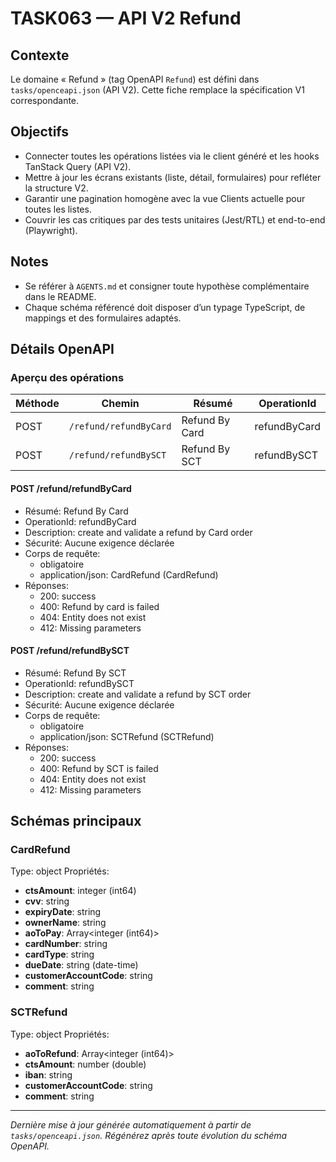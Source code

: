 # TASK063 — API V2 Refund

## Contexte
Le domaine « Refund » (tag OpenAPI `Refund`) est défini dans `tasks/openceapi.json` (API V2). Cette fiche remplace la spécification V1 correspondante.

## Objectifs
- Connecter toutes les opérations listées via le client généré et les hooks TanStack Query (API V2).
- Mettre à jour les écrans existants (liste, détail, formulaires) pour refléter la structure V2.
- Garantir une pagination homogène avec la vue Clients actuelle pour toutes les listes.
- Couvrir les cas critiques par des tests unitaires (Jest/RTL) et end-to-end (Playwright).

## Notes
- Se référer à `AGENTS.md` et consigner toute hypothèse complémentaire dans le README.
- Chaque schéma référencé doit disposer d’un typage TypeScript, de mappings et des formulaires adaptés.

## Détails OpenAPI

### Aperçu des opérations

| Méthode | Chemin | Résumé | OperationId |
| --- | --- | --- | --- |
| POST | `/refund/refundByCard` | Refund By Card | refundByCard |
| POST | `/refund/refundBySCT` | Refund By SCT | refundBySCT |

#### POST /refund/refundByCard

- Résumé: Refund By Card
- OperationId: refundByCard
- Description: create and validate a refund by Card order
- Sécurité: Aucune exigence déclarée
- Corps de requête:
  - obligatoire
  - application/json: CardRefund (CardRefund)
- Réponses:
  - 200: success
  - 400: Refund by card is failed
  - 404: Entity does not exist
  - 412: Missing parameters

#### POST /refund/refundBySCT

- Résumé: Refund By SCT
- OperationId: refundBySCT
- Description: create and validate a refund by SCT order
- Sécurité: Aucune exigence déclarée
- Corps de requête:
  - obligatoire
  - application/json: SCTRefund (SCTRefund)
- Réponses:
  - 200: success
  - 400: Refund by SCT is failed
  - 404: Entity does not exist
  - 412: Missing parameters

## Schémas principaux

### CardRefund
Type: object
Propriétés:
- **ctsAmount**: integer (int64)
- **cvv**: string
- **expiryDate**: string
- **ownerName**: string
- **aoToPay**: Array<integer (int64)>
- **cardNumber**: string
- **cardType**: string
- **dueDate**: string (date-time)
- **customerAccountCode**: string
- **comment**: string

### SCTRefund
Type: object
Propriétés:
- **aoToRefund**: Array<integer (int64)>
- **ctsAmount**: number (double)
- **iban**: string
- **customerAccountCode**: string
- **comment**: string

---

_Dernière mise à jour générée automatiquement à partir de `tasks/openceapi.json`. Régénérez après toute évolution du schéma OpenAPI._
